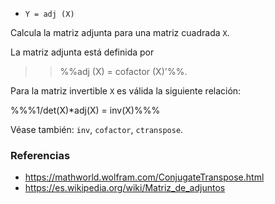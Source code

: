 * `Y = adj (X)`

Calcula la matriz adjunta para una matriz cuadrada `X`.

La matriz adjunta está definida por

>> %%adj (X) = cofactor (X)'%%.

Para la matriz invertible `X` es válida la siguiente relación:

%%%1/det(X)*adj(X) = inv(X)%%%

Véase también: `inv`, `cofactor`, `ctranspose`.

### Referencias

* https://mathworld.wolfram.com/ConjugateTranspose.html
* https://es.wikipedia.org/wiki/Matriz_de_adjuntos

